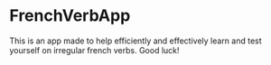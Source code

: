 # FrenchVerbApp
This is an app made to help efficiently and effectively learn and test yourself on irregular french verbs. Good luck!
